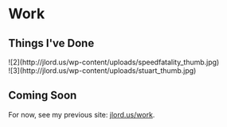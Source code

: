 # Work
## Things I've Done

<div id="work-photos">
  <div class="half">
    ![2](http://jlord.us/wp-content/uploads/speedfatality_thumb.jpg)
  </div>
  <div class="half">
    ![3](http://jlord.us/wp-content/uploads/stuart_thumb.jpg)
  </div>
</div>

## Coming Soon

For now, see my previous site: [jlord.us/work](http://jlord.us/hello).
